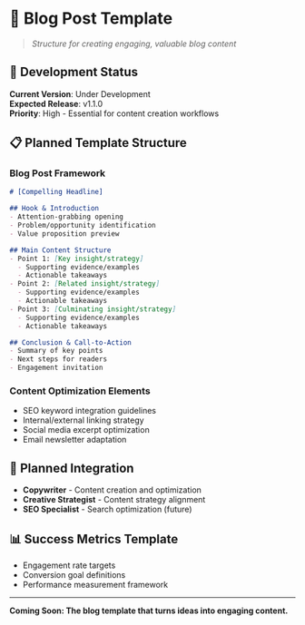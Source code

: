 # 📝 Blog Post Template

> *Structure for creating engaging, valuable blog content*

## 🚧 Development Status

**Current Version**: Under Development  
**Expected Release**: v1.1.0  
**Priority**: High - Essential for content creation workflows

## 📋 Planned Template Structure

### **Blog Post Framework**
```markdown
# [Compelling Headline]

## Hook & Introduction
- Attention-grabbing opening
- Problem/opportunity identification
- Value proposition preview

## Main Content Structure
- Point 1: [Key insight/strategy]
  - Supporting evidence/examples
  - Actionable takeaways
- Point 2: [Related insight/strategy]
  - Supporting evidence/examples
  - Actionable takeaways
- Point 3: [Culminating insight/strategy]
  - Supporting evidence/examples
  - Actionable takeaways

## Conclusion & Call-to-Action
- Summary of key points
- Next steps for readers
- Engagement invitation
```

### **Content Optimization Elements**
- SEO keyword integration guidelines
- Internal/external linking strategy
- Social media excerpt optimization
- Email newsletter adaptation

## 🎯 Planned Integration

- **Copywriter** - Content creation and optimization
- **Creative Strategist** - Content strategy alignment
- **SEO Specialist** - Search optimization (future)

## 📊 Success Metrics Template

- Engagement rate targets
- Conversion goal definitions
- Performance measurement framework

---

**Coming Soon: The blog template that turns ideas into engaging content.**
